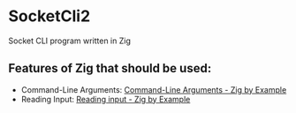 # SocketCli2
Socket CLI program written in Zig

## Features of Zig that should be used:
- Command-Line Arguments: [Command-Line Arguments - Zig by Example](https://zigbyexample.github.io/command_line_arguments) 
- Reading Input: [Reading input - Zig by Example](https://zigbyexample.github.io/read_input)
